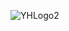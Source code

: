 ![YHLogo2](https://user-images.githubusercontent.com/34456302/152665886-719ac6b3-8053-4675-9dec-6b0c866a6d6c.png)
